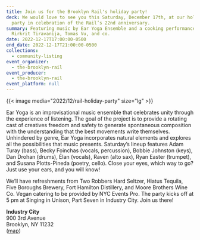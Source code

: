 ```yaml
---
title: Join us for the Brooklyn Rail's holiday party!
deck: We would love to see you this Saturday, December 17th, at our holiday
  party in celebration of the Rail’s 22nd anniversary.
summary: Featuring music by Ear Yoga Ensemble and a cooking performance by
  Rirkrit Tiravanija, Tomas Vu, and co.
date: 2022-12-17T17:00:00-0500
end_date: 2022-12-17T21:00:00-0500
collections:
  - community-listing
event_organizer:
  - the-brooklyn-rail
event_producer:
  - the-brooklyn-rail
event_platform: null
---
```

{{< image media="2022/12/rail-holiday-party" size="lg" >}}

Ear Yoga is an improvisational music ensemble that celebrates unity through the experience of listening. The goal of the project is to provide a rotating cast of creatives freedom and safety to generate spontaneous composition with the understanding that the best movements write themselves. Unhindered by genre, Ear Yoga incorporates natural elements and explores all the possibilities that music presents. Saturday’s lineup features Adam Turay (bass), Becky Foinchas (vocals, percussion), Bobbie Johnston (keys), Dan Drohan (drums), Élan (vocals), Raven (alto sax), Ryan Easter (trumpet), and Susana Plotts-Pineda (poetry, cello). Close your eyes, which way to go? Just use your ears, and you will know!

We’ll have refreshments from Two Robbers Hard Seltzer, Hiatus Tequila, Five Boroughs Brewery, Fort Hamilton Distillery, and Moore Brothers Wine Co. Vegan catering to be provided by NYC Events Pro. The party kicks off at 5 pm at Singing in Unison, Part Seven in Industry City. Join us there!

**Industry City**\
900 3rd Avenue\
Brooklyn, NY 11232\
([map](https://goo.gl/maps/953wyU1UCFuWMyRJ7))